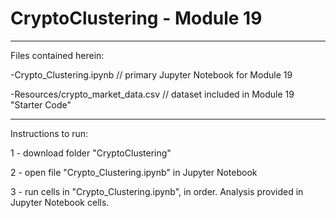 # CryptoClustering - Module 19
--------------------------------

Files contained herein:

-Crypto_Clustering.ipynb // primary Jupyter Notebook for Module 19

-Resources/crypto_market_data.csv // dataset included in Module 19 "Starter Code"

--------------------------------

Instructions to run:

1 - download folder "CryptoClustering"

2 - open file "Crypto_Clustering.ipynb" in Jupyter Notebook

3 - run cells in "Crypto_Clustering.ipynb", in order. Analysis provided in Jupyter Notebook cells.

